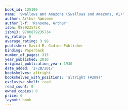 ```yaml
---
book_id: 125190
name: 'Swallows and Amazons (Swallows and Amazons, #1)'
author: Arthur Ransome
author_l-f: 'Ransome, Arthur'
isbn: 087923573X
isbn13: 9780879235734
my_rating: 0
average_rating: 3.98
publisher: David R. Godine Publisher
binding: Paperback
number_of_pages: 315
year_published: 2010
original_publication_year: 1930
date_added: '2/28/2017'
bookshelves: altright
bookshelves_with_positions: 'altright (#209)'
exclusive_shelf: read
read_count: 0
owned_copies: 0
price: 0
layout: book
---
```

